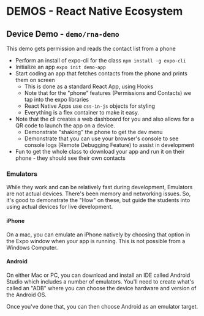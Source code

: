 # DEMOS - React Native Ecosystem

## Device Demo - `demo/rna-demo`

This demo gets permission and reads the contact list from a phone

- Perform an install of expo-cli for the class `npm install -g expo-cli`
- Initialize an app `expo init demo-app`
- Start coding an app that fetches contacts from the phone and prints them on screen
  - This is done as a standard React App, using Hooks
  - Note that for the "phone" features (Permissions and Contacts) we tap into the expo libraries
  - React Native Apps use `css-in-js` objects for styling
  - Everything is a flex container to make it easy.
- Note that the cli creates a web dashboard for you and also allows for a QR code to launch the app on a device.
  - Demonstrate "shaking" the phone to get the dev menu
  - Demonstrate that you can use your browser's console to see console logs (Remote Debugging Feature) to assist in development
- Fun to get the whole class to download your app and run it on their phone - they should see their own contacts

### Emulators

While they work and can be relatively fast during development, Emulators are not actual devices. There's been memory and networking issues. So, it's good to demonstrate the "How" on these, but guide the students into using actual devices for live development.

#### iPhone

On a mac, you can emulate an iPhone natively by choosing that option in the Expo window when your app is running. This is not possible from a Windows Computer.

#### Android

On either Mac or PC, you can download and install an IDE called Android Studio which includes a number of emulators. You'll need to create what's called an "ADB" where you can choose the device hardware and version of the Android OS.

Once you've done that, you can then choose Android as an emulator target.
